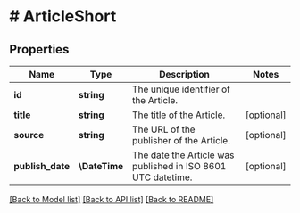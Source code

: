 # # ArticleShort

## Properties

| Name             | Type          | Description                                                  | Notes      |
| ---------------- | ------------- | ------------------------------------------------------------ | ---------- |
| **id**           | **string**    | The unique identifier of the Article.                        |
| **title**        | **string**    | The title of the Article.                                    | [optional] |
| **source**       | **string**    | The URL of the publisher of the Article.                     | [optional] |
| **publish_date** | **\DateTime** | The date the Article was published in ISO 8601 UTC datetime. | [optional] |

[[Back to Model list]](../../README.md#models) [[Back to API list]](../../README.md#endpoints) [[Back to README]](../../README.md)

